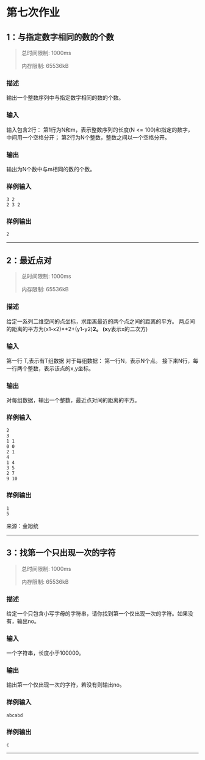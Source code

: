 # 第七次作业

## 1：与指定数字相同的数的个数

> 总时间限制: 1000ms
>
> 内存限制: 65536kB

### 描述

输出一个整数序列中与指定数字相同的数的个数。

### 输入

输入包含2行：
第1行为N和m，表示整数序列的长度(N <= 100)和指定的数字， 中间用一个空格分开；
第2行为N个整数，整数之间以一个空格分开。

### 输出

输出为N个数中与m相同的数的个数。

### 样例输入

```
3 2
2 3 2
```

### 样例输出

```
2
```

---

## 2：最近点对

> 总时间限制: 1000ms
>
> 内存限制: 65536kB

### 描述

给定一系列二维空间的点坐标，求距离最近的两个点之间的距离的平方。 两点间的距离的平方为(x1-x2)**2+(y1-y2)**2。 (x**y表示x的二次方)

### 输入

第一行 T,表示有T组数据  对于每组数据：  第一行N，表示N个点。 接下来N行，每一行两个整数，表示该点的x,y坐标。

### 输出

对每组数据，输出一个整数，最近点对间的距离的平方。

### 样例输入

```
2
3
1 1
0 0 
2 1
4
1 4
3 5
2 7
9 10
```

### 样例输出

```
1
5
```

来源：金旭统

---

## 3：找第一个只出现一次的字符

> 总时间限制: 1000ms
>
> 内存限制: 65536kB
>

### 描述

给定一个只包含小写字母的字符串，请你找到第一个仅出现一次的字符。如果没有，输出no。

### 输入

一个字符串，长度小于100000。

### 输出

输出第一个仅出现一次的字符，若没有则输出no。

### 样例输入

```
abcabd
```

### 样例输出

```
c
```

---

